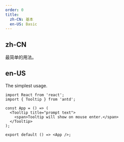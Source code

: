 ```yaml
---
order: 0
title:
  zh-CN: 基本
  en-US: Basic
---
```


## zh-CN

最简单的用法。

## en-US

The simplest usage.

```tsx
import React from 'react';
import { Tooltip } from 'antd';

const App = () => (
  <Tooltip title="prompt text">
    <span>Tooltip will show on mouse enter.</span>
  </Tooltip>
);

export default () => <App />;
```
